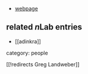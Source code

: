 
* [webpage](http://math.bard.edu/greg/)

## related $n$Lab entries

* [[adinkra]]

category: people

[[!redirects Greg Landweber]]

